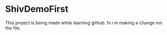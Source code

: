 # ShivDemoFirst
This project is being made while learning github.
hi i m making a change inn the file.